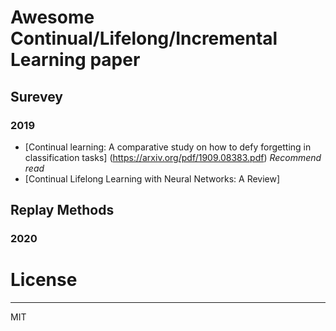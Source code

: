 # Awesome Continual/Lifelong/Incremental Learning paper
## Surevey
### 2019
- [Continual learning: A comparative study on how to defy forgetting in classification tasks] (https://arxiv.org/pdf/1909.08383.pdf) *Recommend read*
- [Continual Lifelong Learning with Neural Networks: A Review]

## Replay Methods
### 2020


# License
----

MIT

